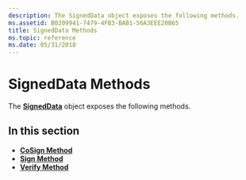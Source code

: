 ```yaml
---
description: The SignedData object exposes the following methods.
ms.assetid: B0209941-7479-4FB3-BAB1-56A3EEE20B65
title: SignedData Methods
ms.topic: reference
ms.date: 05/31/2018
---
```


# SignedData Methods

The [**SignedData**](signeddata.md) object exposes the following methods.

## In this section

-   [**CoSign Method**](signeddata-cosign.md)
-   [**Sign Method**](signeddata-sign.md)
-   [**Verify Method**](signeddata-verify.md)

 

 



